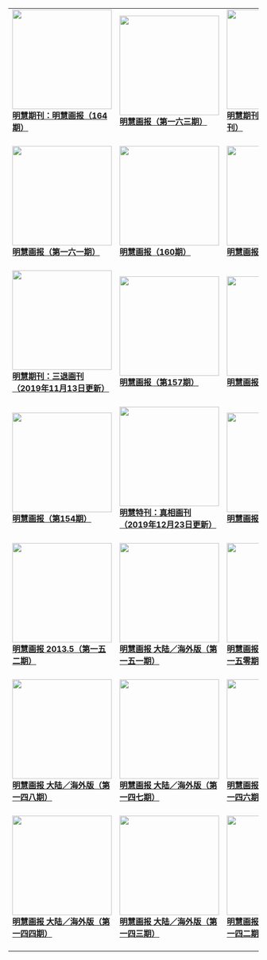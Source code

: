 |||||
|---|---|---|---|
|[<img width="200px" src="http://qikan.minghui.org/mhqkpage/qikanimage/2020/11/17/mhhb-164-a4-read-cover.png" ><br/><b> 明慧期刊：明慧画报（164期）</b><br/><br/>](../pages/huabao/200252.md)|[<img width="200px" src="http://qikan.minghui.org/mhqkpage/qikanimage/2020/08/10/mhhb-163-a4-read-cover.png" ><br/><b> 明慧画报（第一六三期）</b><br/><br/>](../pages/huabao/198804.md)|[<img width="200px" src="http://qikan.minghui.org/mhqkpage/qikanimage/2020/03/17/mhhb-tk-read0425-cover.png" ><br/><b> 明慧期刊：明慧画报（特刊）</b><br/><br/>](../pages/huabao/196862.md)|[<img width="200px" src="http://qikan.minghui.org/mhqkpage/qikanimage/2019/12/28/mhhb-162-a4-read-cover.png" ><br/><b> 明慧画报（第一六二期）</b><br/><br/>](../pages/huabao/195810.md)|
|[<img width="200px" src="http://qikan.minghui.org/mhqkpage/qikanimage/2019/07/17/mhhb-161-a4-read-cover.png" ><br/><b> 明慧画报（第一六一期）</b><br/><br/>](../pages/huabao/193592.md)|[<img width="200px" src="http://qikan.minghui.org/mhqkpage/qikanimage/2019/01/24/mhhb-160-read-cover.png" ><br/><b> 明慧画报（160期）</b><br/><br/>](../pages/huabao/191494.md)|[<img width="200px" src="http://qikan.minghui.org/mhqkpage/qikanimage/2018/09/13/mhhb-159-read-cover.png" ><br/><b> 明慧画报（159期）</b><br/><br/>](../pages/huabao/189779.md)|[<img width="200px" src="http://qikan.minghui.org/mhqkpage/qikanimage/2018/02/15/mhhb-158-read-cover.png" ><br/><b> 明慧画报（第158期）</b><br/><br/>](../pages/huabao/187044.md)|
|[<img width="200px" src="http://qikan.minghui.org/mhqkpage/qikanimage/2016/08/29/sthk-2in1-read-cover.png" ><br/><b> 明慧期刊：三退画刊（2019年11月13日更新）</b><br/><br/>](../pages/huabao/178729.md)|[<img width="200px" src="http://qikan.minghui.org/mhqkpage/qikanimage/2016/03/06/mhhb157-read-cover.png" ><br/><b> 明慧画报（第157期）</b><br/><br/>](../pages/huabao/176011.md)|[<img width="200px" src="http://qikan.minghui.org/mhqkpage/qikanimage/2015/10/22/mhhb-156-read-cover.png" ><br/><b> 明慧画报（第156期）</b><br/><br/>](../pages/huabao/173827.md)|[<img width="200px" src="http://qikan.minghui.org/mhqkpage/qikanimage/2014/12/20/mhhb-155-read-cover.png" ><br/><b> 明慧画报（第155期）</b><br/><br/>](../pages/huabao/169274.md)|
|[<img width="200px" src="http://qikan.minghui.org/mhqkpage/qikanimage/2013/12/20/mhhb-154-china-read-a4-cover.png" ><br/><b> 明慧画报（第154期）</b><br/><br/>](../pages/huabao/163620.md)|[<img width="200px" src="http://qikan.minghui.org/mhqkpage/qikanimage/2013/07/24/zhenxianghuakan-sj-cover.png" ><br/><b> 明慧特刊：真相画刊（2019年12月23日更新）</b><br/><br/>](../pages/huabao/161291.md)|[<img width="200px" src="http://qikan.minghui.org/mhqkpage/qikanimage/2013/07/18/mhhb-153-china-read-a4-cover.png" ><br/><b> 明慧画报（第153期）</b><br/><br/>](../pages/huabao/161179.md)|[<img width="200px" src="http://qikan.minghui.org/mhqkpage/qikanimage/2013/05/28/yongheng-new-44-read-cover.png" ><br/><b> 明慧画报特刊：永恒（2013年6月7日更新）</b><br/><br/>](../pages/huabao/159976.md)|
|[<img width="200px" src="http://qikan.minghui.org/mhqkpage/qikanimage/2013/05/09/mhhb-152-china-read-a5-cover.png" ><br/><b> 明慧画报 2013.5（第一五二期）</b><br/><br/>](../pages/huabao/156522.md)|[<img width="200px" src="http://qikan.minghui.org/mhqkpage/qikanimage/2013/02/04/mhhb-151-china-read-cover.png" ><br/><b> 明慧画报 大陆／海外版（第一五一期）</b><br/><br/>](../pages/huabao/156559.md)|[<img width="200px" src="http://qikan.minghui.org/mhqkpage/qikanimage/2013/01/06/mhhb-150-china-read-cover.png" ><br/><b> 明慧画报 大陆／海外版（第一五零期）</b><br/><br/>](../pages/huabao/156572.md)|[<img width="200px" src="http://qikan.minghui.org/mhqkpage/qikanimage/2012/11/05/mhhb-149a-china-read-cover.png" ><br/><b> 明慧画报（第149期）</b><br/><br/>](../pages/huabao/156598.md)|
|[<img width="200px" src="http://qikan.minghui.org/mhqkpage/qikanimage/2012/09/09/mhhb-148-china-read-cover.png" ><br/><b> 明慧画报 大陆／海外版（第一四八期）</b><br/><br/>](../pages/huabao/156629.md)|[<img width="200px" src="http://qikan.minghui.org/mhqkpage/qikanimage/2012/06/18/mhhb-147-china-read-cover.png" ><br/><b> 明慧画报 大陆／海外版（第一四七期）</b><br/><br/>](../pages/huabao/156683.md)|[<img width="200px" src="http://qikan.minghui.org/mhqkpage/qikanimage/2012/04/28/mhhb-146-china-review1-cover.png" ><br/><b> 明慧画报 大陆／海外版（第一四六期）</b><br/><br/>](../pages/huabao/156710.md)|[<img width="200px" src="http://qikan.minghui.org/mhqkpage/qikanimage/2012/02/23/mhhb-145-china-read-cover.png" ><br/><b> 明慧画报 大陆／海外版（第一四五期）</b><br/><br/>](../pages/huabao/156751.md)|
|[<img width="200px" src="http://qikan.minghui.org/mhqkpage/qikanimage/2011/12/31/mhhb-144-china-review-cover.png" ><br/><b> 明慧画报 大陆／海外版（第一四四期）</b><br/><br/>](../pages/huabao/156771.md)|[<img width="200px" src="http://qikan.minghui.org/mhqkpage/qikanimage/2011/10/20/mhhb-143-china-wz-reader-cover.png" ><br/><b> 明慧画报 大陆／海外版（第一四三期）</b><br/><br/>](../pages/huabao/156807.md)|[<img width="200px" src="http://qikan.minghui.org/mhqkpage/qikanimage/2011/08/13/mhhb-142-reader-cover.png" ><br/><b> 明慧画报 大陆／海外版（第一四二期）</b><br/><br/>](../pages/huabao/156830.md)|[<img width="200px" src="http://qikan.minghui.org/mhqkpage/qikanimage/2011/06/04/mhhb141-china-print-low-cover.png" ><br/><b> 明慧画报（第一四一期）</b><br/><br/>](../pages/huabao/156865.md)|
